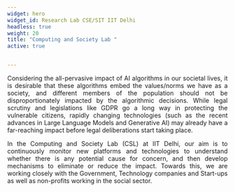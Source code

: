 ```yaml
---
widget: hero
widget_id: Research Lab CSE/SIT IIT Delhi
headless: true
weight: 20
title: "Computing and Society Lab "
active: true


---
```

<p style="text-align: justify; width: 1500 px">
Considering the all-pervasive impact of AI algorithms in our societal lives, it is desirable that these algorithms embed the values/norms we have as a society, and different members of the population should not be disproportionately impacted by the algorithmic decisions. While legal scrutiny and legislations like GDPR go a long way in protecting the vulnerable citizens, rapidly changing technologies (such as the recent advances in Large Language Models and Generative AI) may already have a far-reaching impact before legal deliberations start taking place.
</p>

<p style="text-align: justify; width: 1500 px">
In the Computing and Society Lab (CSL) at IIT Delhi, our aim is to continuously monitor new platforms and technologies to understand whether there is any potential cause for concern, and then develop mechanisms to eliminate or reduce the impact. Towards this, we are working closely with the Government, Technology companies and Start-ups as well as non-profits working in the social sector.
</p>

